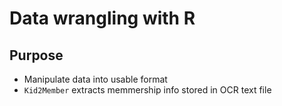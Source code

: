# Data wrangling with R 

## Purpose 
- Manipulate data into usable format
- `Kid2Member` extracts memmership info stored in OCR text file
